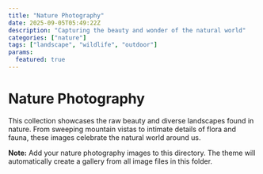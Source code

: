 ```yaml
---
title: "Nature Photography"
date: 2025-09-05T05:49:22Z
description: "Capturing the beauty and wonder of the natural world"
categories: ["nature"]
tags: ["landscape", "wildlife", "outdoor"]
params:
  featured: true
---
```


# Nature Photography

This collection showcases the raw beauty and diverse landscapes found in nature. From sweeping mountain vistas to intimate details of flora and fauna, these images celebrate the natural world around us.

**Note:** Add your nature photography images to this directory. The theme will automatically create a gallery from all image files in this folder.
